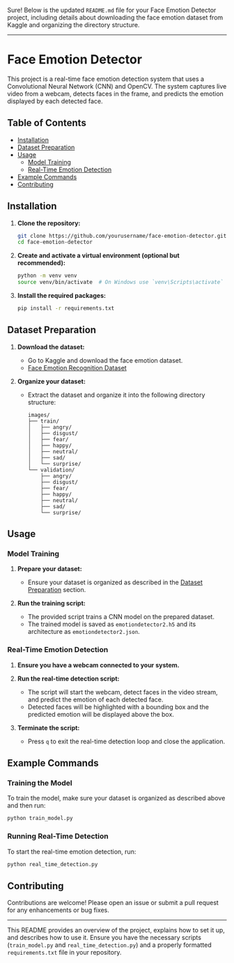 Sure! Below is the updated `README.md` file for your Face Emotion Detector project, including details about downloading the face emotion dataset from Kaggle and organizing the directory structure.

---

# Face Emotion Detector

This project is a real-time face emotion detection system that uses a Convolutional Neural Network (CNN) and OpenCV. The system captures live video from a webcam, detects faces in the frame, and predicts the emotion displayed by each detected face.

## Table of Contents
- [Installation](#installation)
- [Dataset Preparation](#dataset-preparation)
- [Usage](#usage)
  - [Model Training](#model-training)
  - [Real-Time Emotion Detection](#real-time-emotion-detection)
- [Example Commands](#example-commands)
- [Contributing](#contributing)

## Installation

1. **Clone the repository:**
   ```sh
   git clone https://github.com/yourusername/face-emotion-detector.git
   cd face-emotion-detector
   ```

2. **Create and activate a virtual environment (optional but recommended):**
   ```sh
   python -m venv venv
   source venv/bin/activate  # On Windows use `venv\Scripts\activate`
   ```

3. **Install the required packages:**
   ```sh
   pip install -r requirements.txt
   ```

## Dataset Preparation

1. **Download the dataset:**
   - Go to Kaggle and download the face emotion dataset.
   - [Face Emotion Recognition Dataset](https://www.kaggle.com/datasets/msambare/fer2013)

2. **Organize your dataset:**
   - Extract the dataset and organize it into the following directory structure:
     ```
     images/
     ├── train/
     │   ├── angry/
     │   ├── disgust/
     │   ├── fear/
     │   ├── happy/
     │   ├── neutral/
     │   ├── sad/
     │   └── surprise/
     └── validation/
         ├── angry/
         ├── disgust/
         ├── fear/
         ├── happy/
         ├── neutral/
         ├── sad/
         └── surprise/
     ```

## Usage

### Model Training

1. **Prepare your dataset:**
   - Ensure your dataset is organized as described in the [Dataset Preparation](#dataset-preparation) section.

2. **Run the training script:**
   - The provided script trains a CNN model on the prepared dataset.
   - The trained model is saved as `emotiondetector2.h5` and its architecture as `emotiondetector2.json`.

### Real-Time Emotion Detection

1. **Ensure you have a webcam connected to your system.**

2. **Run the real-time detection script:**
   - The script will start the webcam, detect faces in the video stream, and predict the emotion of each detected face.
   - Detected faces will be highlighted with a bounding box and the predicted emotion will be displayed above the box.

3. **Terminate the script:**
   - Press `q` to exit the real-time detection loop and close the application.

## Example Commands

### Training the Model

To train the model, make sure your dataset is organized as described above and then run:

```sh
python train_model.py
```

### Running Real-Time Detection

To start the real-time emotion detection, run:

```sh
python real_time_detection.py
```

## Contributing

Contributions are welcome! Please open an issue or submit a pull request for any enhancements or bug fixes.

---

This README provides an overview of the project, explains how to set it up, and describes how to use it. Ensure you have the necessary scripts (`train_model.py` and `real_time_detection.py`) and a properly formatted `requirements.txt` file in your repository.
